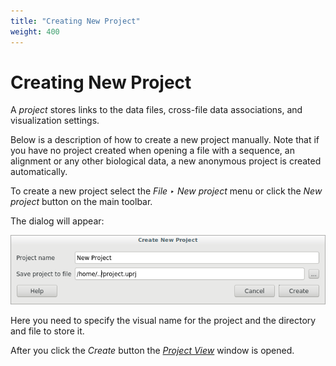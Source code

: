 ```yaml
---
title: "Creating New Project"
weight: 400
---
```



# Creating New Project

A _project_ stores links to the data files, cross-file data associations, and visualization settings.

Below is a description of how to create a new project manually. Note that if you have no project created when opening a file with a sequence, an alignment or any other biological data, a new anonymous project is created automatically.

To create a new project select the _File ‣ New project_ menu or click the _New project_ button on the main toolbar.

The dialog will appear:


![](/images/65929273/65929274.png)

Here you need to specify the visual name for the project and the directory and file to store it.

After you click the _Create_ button the [_Project View_](project-view.md) window is opened.
